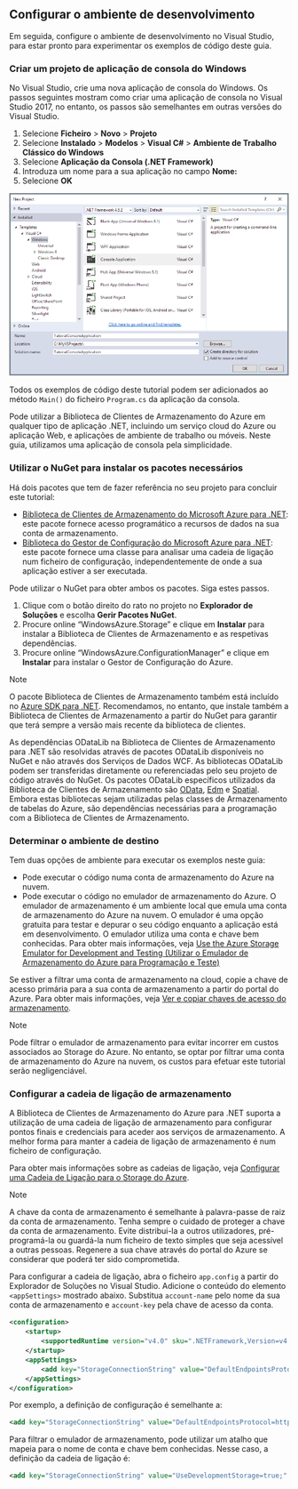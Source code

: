 ## <a name="set-up-your-development-environment"></a>Configurar o ambiente de desenvolvimento
Em seguida, configure o ambiente de desenvolvimento no Visual Studio, para estar pronto para experimentar os exemplos de código deste guia.

### <a name="create-a-windows-console-application-project"></a>Criar um projeto de aplicação de consola do Windows
No Visual Studio, crie uma nova aplicação de consola do Windows. Os passos seguintes mostram como criar uma aplicação de consola no Visual Studio 2017, no entanto, os passos são semelhantes em outras versões do Visual Studio.

1. Selecione **Ficheiro** > **Novo** > **Projeto**
2. Selecione **Instalado** > **Modelos** > **Visual C#** > **Ambiente de Trabalho Clássico do Windows**
3. Selecione **Aplicação da Consola (.NET Framework)**
4. Introduza um nome para a sua aplicação no campo **Nome:**
5. Selecione **OK**

![Caixa de diálogo de criação de projetos no Visual Studio](./media/storage-development-environment-include/storage-development-environment-include-1.png)

Todos os exemplos de código deste tutorial podem ser adicionados ao método `Main()` do ficheiro `Program.cs` da aplicação da consola.

Pode utilizar a Biblioteca de Clientes de Armazenamento do Azure em qualquer tipo de aplicação .NET, incluindo um serviço cloud do Azure ou aplicação Web, e aplicações de ambiente de trabalho ou móveis. Neste guia, utilizamos uma aplicação de consola pela simplicidade.

### <a name="use-nuget-to-install-the-required-packages"></a>Utilizar o NuGet para instalar os pacotes necessários
Há dois pacotes que tem de fazer referência no seu projeto para concluir este tutorial:

* [Biblioteca de Clientes de Armazenamento do Microsoft Azure para .NET](https://www.nuget.org/packages/WindowsAzure.Storage/): este pacote fornece acesso programático a recursos de dados na sua conta de armazenamento.
* [Biblioteca do Gestor de Configuração do Microsoft Azure para .NET](https://www.nuget.org/packages/Microsoft.WindowsAzure.ConfigurationManager/): este pacote fornece uma classe para analisar uma cadeia de ligação num ficheiro de configuração, independentemente de onde a sua aplicação estiver a ser executada.

Pode utilizar o NuGet para obter ambos os pacotes. Siga estes passos.

1. Clique com o botão direito do rato no projeto no **Explorador de Soluções** e escolha **Gerir Pacotes NuGet**.
2. Procure online “WindowsAzure.Storage” e clique em **Instalar** para instalar a Biblioteca de Clientes de Armazenamento e as respetivas dependências.
3. Procure online “WindowsAzure.ConfigurationManager” e clique em **Instalar** para instalar o Gestor de Configuração do Azure.

> [!NOTE]
> O pacote Biblioteca de Clientes de Armazenamento também está incluído no [Azure SDK para .NET](https://azure.microsoft.com/downloads/). Recomendamos, no entanto, que instale também a Biblioteca de Clientes de Armazenamento a partir do NuGet para garantir que terá sempre a versão mais recente da biblioteca de clientes.
> 
> As dependências ODataLib na Biblioteca de Clientes de Armazenamento para .NET são resolvidas através de pacotes ODataLib disponíveis no NuGet e não através dos Serviços de Dados WCF. As bibliotecas ODataLib podem ser transferidas diretamente ou referenciadas pelo seu projeto de código através do NuGet. Os pacotes ODataLib específicos utilizados da Biblioteca de Clientes de Armazenamento são [OData](http://nuget.org/packages/Microsoft.Data.OData/), [Edm](http://nuget.org/packages/Microsoft.Data.Edm/) e [Spatial](http://nuget.org/packages/System.Spatial/). Embora estas bibliotecas sejam utilizadas pelas classes de Armazenamento de tabelas do Azure, são dependências necessárias para a programação com a Biblioteca de Clientes de Armazenamento.
> 
> 

### <a name="determine-your-target-environment"></a>Determinar o ambiente de destino
Tem duas opções de ambiente para executar os exemplos neste guia:

* Pode executar o código numa conta de armazenamento do Azure na nuvem. 
* Pode executar o código no emulador de armazenamento do Azure. O emulador de armazenamento é um ambiente local que emula uma conta de armazenamento do Azure na nuvem. O emulador é uma opção gratuita para testar e depurar o seu código enquanto a aplicação está em desenvolvimento. O emulador utiliza uma conta e chave bem conhecidas. Para obter mais informações, veja [Use the Azure Storage Emulator for Development and Testing (Utilizar o Emulador de Armazenamento do Azure para Programação e Teste)](../articles/storage/common/storage-use-emulator.md)

Se estiver a filtrar uma conta de armazenamento na cloud, copie a chave de acesso primária para a sua conta de armazenamento a partir do portal do Azure. Para obter mais informações, veja [Ver e copiar chaves de acesso do armazenamento](../articles/storage/common/storage-create-storage-account.md#view-and-copy-storage-access-keys).

> [!NOTE]
> Pode filtrar o emulador de armazenamento para evitar incorrer em custos associados ao Storage do Azure. No entanto, se optar por filtrar uma conta de armazenamento do Azure na nuvem, os custos para efetuar este tutorial serão negligenciável.
> 
> 

### <a name="configure-your-storage-connection-string"></a>Configurar a cadeia de ligação de armazenamento
A Biblioteca de Clientes de Armazenamento do Azure para .NET suporta a utilização de uma cadeia de ligação de armazenamento para configurar pontos finais e credenciais para aceder aos serviços de armazenamento. A melhor forma para manter a cadeia de ligação de armazenamento é num ficheiro de configuração. 

Para obter mais informações sobre as cadeias de ligação, veja [Configurar uma Cadeia de Ligação para o Storage do Azure](../articles/storage/common/storage-configure-connection-string.md).

> [!NOTE]
> A chave da conta de armazenamento é semelhante à palavra-passe de raiz da conta de armazenamento. Tenha sempre o cuidado de proteger a chave da conta de armazenamento. Evite distribui-la a outros utilizadores, pré-programá-la ou guardá-la num ficheiro de texto simples que seja acessível a outras pessoas. Regenere a sua chave através do portal do Azure se considerar que poderá ter sido comprometida.
> 
> 

Para configurar a cadeia de ligação, abra o ficheiro `app.config` a partir do Explorador de Soluções no Visual Studio. Adicione o conteúdo do elemento `<appSettings>` mostrado abaixo. Substitua `account-name` pelo nome da sua conta de armazenamento e `account-key` pela chave de acesso da conta.

```xml
<configuration>
    <startup> 
        <supportedRuntime version="v4.0" sku=".NETFramework,Version=v4.5.2" />
    </startup>
    <appSettings>
        <add key="StorageConnectionString" value="DefaultEndpointsProtocol=https;AccountName=account-name;AccountKey=account-key" />
    </appSettings>
</configuration>
```

Por exemplo, a definição de configuração é semelhante a:

```xml
<add key="StorageConnectionString" value="DefaultEndpointsProtocol=https;AccountName=storagesample;AccountKey=GMuzNHjlB3S9itqZJHHCnRkrokLkcSyW7yK9BRbGp0ENePunLPwBgpxV1Z/pVo9zpem/2xSHXkMqTHHLcx8XRA==" />
```

Para filtrar o emulador de armazenamento, pode utilizar um atalho que mapeia para o nome de conta e chave bem conhecidas. Nesse caso, a definição da cadeia de ligação é:

```xml
<add key="StorageConnectionString" value="UseDevelopmentStorage=true;" />
```

